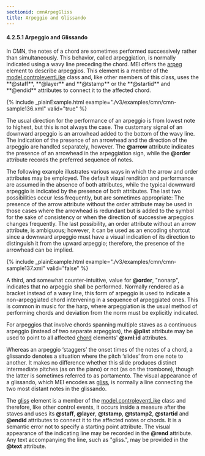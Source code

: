 ```yaml
---
sectionid: cmnArpegGliss
title: Arpeggio and Glissando
---
```



<h4 id="cmnArpegGliss">
   <span class="headingNumber">4.2.5.1</span>
   <span class="head">Arpeggio and Glissando</span>
</h4>
In CMN, the notes of a chord are sometimes performed successively rather than
simultaneously. This behavior, called arpeggiation, is normally indicated
using a wavy line preceding the chord. MEI offers the 
<a class="link_odd_elementSpec" href="/v3/elements/arpeg">arpeg</a> element
to describe arpeggios. This element is a member of the 
<a class="link_odd" href="/v3/model-classes/model.controleventLike">model.controleventLike</a> class and, like other members of this class, uses the
**@staff**, **@layer** and **@tstamp** or the **@startid** and
**@endid** attributes to connect it to the affected chord.


{% include _plainExample.html example="./v3/examples/cmn/cmn-sample136.xml" valid="true" %}


The usual direction for the performance of an arpeggio is from lowest note to highest,
but this is not always the case. The customary signal of an downward arpeggio is an
arrowhead added to the bottom of the wavy line. The indication of the presence of
an
arrowhead and the direction of the arpeggio are handled separately, however. The
**@arrow** attribute indicates the presence of an arrowhead in the arpeggiation
sign, while the **@order** attribute records the preferred sequence of notes.

The following example illustrates various ways in which the arrow and order attributes
may be employed. The default visual rendition and performance are assumed in the absence
of both attributes, while the typical downward arpeggio is indicated by the presence
of
both attributes. The last two possibilities occur less frequently, but are sometimes
appropriate: The presence of the arrow attribute without the order attribute may be
used
in those cases where the arrowhead is redundant but is added to the symbol for the
sake of
consistency or when the direction of successive arpeggios changes frequently. The
last
possibility, an order attribute without an arrow attribute, is ambiguous; however,
it can
be used as an encoding shortcut since a downward arpeggio must have a visual indication
of
its direction to distinguish it from the upward arpeggio; therefore, the presence
of the
arrowhead can be implied.


{% include _plainExample.html example="./v3/examples/cmn/cmn-sample137.xml" valid="false" %}


A third, and somewhat counter-intuitive, value for **@order**, "nonarp", indicates
that no arpeggio shall be performed. Normally rendered as a bracket instead of a wavy
line, this form of arpeggio is used to indicate a non-arpeggiated chord intervening
in a
sequence of arpeggiated ones. This is common in music for the harp, where arpeggiation
is
the usual method of performing chords and deviation from the norm must be explicitly
indicated.


<!-- TODO:
        <egXML xmlns="http://www.tei-c.org/ns/Examples" xml:space="preserve">
          <!-\- NEED EXAMPLE HERE! -\->
        </egXML>-->

For arpeggios that involve chords spanning multiple staves as a continuous arpeggio
(instead of two separate arpeggios), the **@plist** attribute may be used to point
to all affected 
<a class="link_odd_elementSpec" href="/v3/elements/chord">chord</a> elements' **@xml:id** attributes.


<!-- TODO:
        <egXML xmlns="http://www.tei-c.org/ns/Examples" xml:space="preserve">
          <!-\- NEED EXAMPLE HERE! -\->
          <!-\- TODO: Example from Rachmaninoff c#min sonata -\->
        </egXML>-->

Whereas an arpeggio ‘staggers’ the onset times of the notes of a
chord, a glissando denotes a situation where the pitch
‘slides’ from one note to another. It makes no difference whether
this slide produces distinct intermediate pitches (as on the piano) or not (as on
the
trombone), though the latter is sometimes referred to as portamento. The
visual appearance of a glissando, which MEI encodes as 
<a class="link_odd_elementSpec" href="/v3/elements/gliss">gliss</a>, is
normally a line connecting the two most distant notes in the glissando.


The 
<a class="link_odd_elementSpec" href="/v3/elements/gliss">gliss</a> element is a member of the 
<a class="link_odd" href="/v3/model-classes/model.controleventLike">model.controleventLike</a> class and therefore, like other control events, it
occurs inside a measure after the staves and uses its **@staff**, **@layer**,
**@tstamp**, **@tstamp2**, **@startid** and **@endid**
attributes to connect it to the affected notes or chords. It is a semantic error not
to
specify a starting point attribute. The visual appearance of the indicating line may
be
recorded in the **@rend** attribute. Any text accompanying the line, such as
"gliss.", may be provided in the **@text** attribute.



